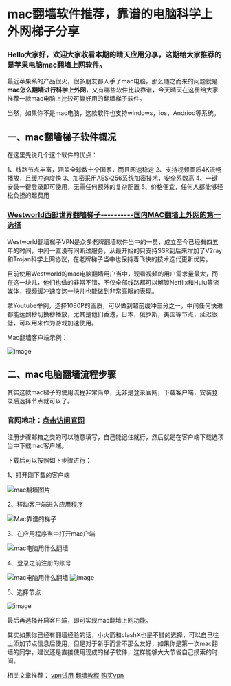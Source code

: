 # mac翻墙软件推荐，靠谱的电脑科学上外网梯子分享

### Hello大家好，欢迎大家收看本期的晴天应用分享，这期给大家推荐的是苹果电脑mac翻墙上网软件。

最近苹果系的产品很火，很多朋友都入手了mac电脑，那么随之而来的问题就是**mac怎么翻墙进行科学上外网**，又有哪些软件比较靠谱，今天晴天在这里给大家推荐一款mac电脑上比较可靠好用的翻墙梯子软件。

当然，如果你不是mac电脑，这款软件也支持windows，ios，Andriod等系统。

## 一、mac翻墙梯子软件概况

在这里先说几个这个软件的优点：

1、线路节点丰富，涵盖全球数十个国家，而且网速稳定
2、支持视频画质4K流畅播放，且缓冲速度快
3、加密采用AES-256系统加密技术，安全系数高
4、一键安装一键登录即可使用，无需任何额外的复杂配置
5、价格便宜，任何人都能够轻松负担的起费用

### [Westworld西部世界翻墙梯子----------国内MAC翻墙上外网的第一选择](https://xbsj4621.fun/i/sg092)

Westworld翻墙梯子VPN是众多老牌翻墙软件当中的一员，成立至今已经有四五年的时间，中间一直没有间断过服务，从最开始的只支持SSR到后来增加了V2ray和Trojan科学上网协议，在老牌梯子当中也保持着飞快的技术迭代更新优势。

目前使用Westworld的mac电脑翻墙用户当中，观看视频的用户需求量最大，而在这一块儿，他们也做的非常不错，不仅全部线路都可以解锁Netflix和Hulu等流媒体，视频缓冲速度这一块儿也能做到非常亮眼的表现。

拿Youtube举例，选择1080P的画质，可以做到超前缓冲三分之一，中间任何快进都能达到秒切换秒播放，尤其是他们香港，日本，俄罗斯，美国等节点，延迟很低，可以用来作为游戏加速使用。

Mac翻墙客户端示例：

![image](https://i.loli.net/2021/04/23/veyfnjcHtmaOUZ9.jpg)

## 二、mac电脑翻墙流程步骤

其实这款mac梯子的使用流程非常简单，无非是登录官网，下载客户端，安装登录后选择节点就可以了。

### 官网地址：[点击访问官网](https://xbsj4621.fun/i/sg092)

注册步骤邮箱之类的可以随意填写，自己能记住就行，然后就是在客户端下载选项当中下载mac客户端。

下载后可以按照如下步骤进行：

1、打开刚下载的客户端

![mac翻墙图片](https://i.loli.net/2021/04/23/RHQ13KjmTSfgckA.jpg)

2、移动客户端进入应用程序

![Mac靠谱的梯子](https://i.loli.net/2021/04/23/2Rojs6XIDnuJdrw.jpg)

3、在应用程序当中打开mac户端

![mac电脑用什么翻墙](https://i.loli.net/2021/04/23/cYUjwCMRzVbAQE1.jpg)

4、登录之前注册的账号

![mac电脑用什么翻墙](https://i.loli.net/2021/04/23/xIil2jSsdRBQbn8.jpg)
![image](https://i.loli.net/2021/04/23/iYUNKHdQc9nrXAP.jpg)


5、选择节点

![image](https://i.loli.net/2021/04/23/Q9vpGjz27IEk6fJ.jpg)

最后再选择开启客户端，即可实现mac翻墙上网功能。

其实如果你已经有翻墙经验的话，小火箭和clashX也是不错的选择，可以自己往上添加节点信息后使用，但是对于新手而言不那么友好，如果你是第一次mac翻墙的同学，建议还是直接使用现成的梯子软件，这样能够大大节省自己摸索的时间。

相关文章推荐：
[vpn试用](http://textarea.com/mike/haoyong-wending-de-pc-tizi-ceping-tuijian-ios-anzhuo-mac-kexue-shangwang-yizhan-gaoding-1466/)
[翻墙教程](https://acgn.zone/thread-4353.htm)
[购买vpn](http://react-china.org/t/topic/37714)
